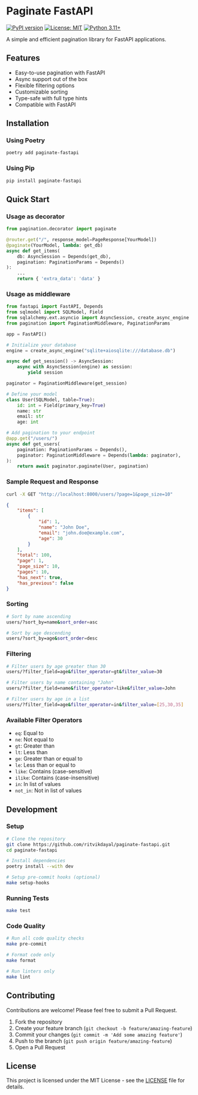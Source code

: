 # Paginate FastAPI

[![PyPI version](https://badge.fury.io/py/paginate-fastapi.svg)](https://badge.fury.io/py/paginate-fastapi)
[![License: MIT](https://img.shields.io/badge/License-MIT-yellow.svg)](https://opensource.org/licenses/MIT)
[![Python 3.11+](https://img.shields.io/badge/python-3.11+-blue.svg)](https://www.python.org/downloads/)

A simple and efficient pagination library for FastAPI applications.

## Features

- Easy-to-use pagination with FastAPI
- Async support out of the box
- Flexible filtering options
- Customizable sorting
- Type-safe with full type hints
- Compatible with FastAPI

## Installation

### Using Poetry
```bash
poetry add paginate-fastapi
```

### Using Pip
```bash
pip install paginate-fastapi
```

## Quick Start

### Usage as decorator
```python
from pagination.decorator import paginate

@router.get("/", response_model=PageResponse[YourModel])
@paginate(YourModel, lambda: get_db)
async def get_items(
    db: AsyncSession = Depends(get_db),
    pagination: PaginationParams = Depends()
):
    ...
    return { 'extra_data': 'data' }
```

### Usage as middleware
```python
from fastapi import FastAPI, Depends
from sqlmodel import SQLModel, Field
from sqlalchemy.ext.asyncio import AsyncSession, create_async_engine
from pagination import PaginationMiddleware, PaginationParams

app = FastAPI()

# Initialize your database
engine = create_async_engine("sqlite+aiosqlite:///database.db")

async def get_session() -> AsyncSession:
    async with AsyncSession(engine) as session:
        yield session

paginator = PaginationMiddleware(get_session)

# Define your model
class User(SQLModel, table=True):
    id: int = Field(primary_key=True)
    name: str
    email: str
    age: int

# Add pagination to your endpoint
@app.get("/users/")
async def get_users(
    pagination: PaginationParams = Depends(),
    paginator: PaginationMiddleware = Depends(lambda: paginator),
):
    return await paginator.paginate(User, pagination)
```

### Sample Request and Response

```bash
curl -X GET "http://localhost:8000/users/?page=1&page_size=10"
```

```json
{
    "items": [
        {
            "id": 1,
            "name": "John Doe",
            "email": "john.doe@example.com",
            "age": 30
        }
    ],
    "total": 100,
    "page": 1,
    "page_size": 10,
    "pages": 10,
    "has_next": true,
    "has_previous": false
}
```

### Sorting

```bash
# Sort by name ascending
users/?sort_by=name&sort_order=asc

# Sort by age descending
users/?sort_by=age&sort_order=desc
```

### Filtering

```bash
# Filter users by age greater than 30
users/?filter_field=age&filter_operator=gt&filter_value=30

# Filter users by name containing "John"
users/?filter_field=name&filter_operator=like&filter_value=John

# Filter users by age in a list
users/?filter_field=age&filter_operator=in&filter_value=[25,30,35]
```

### Available Filter Operators

- `eq`: Equal to
- `ne`: Not equal to
- `gt`: Greater than
- `lt`: Less than
- `ge`: Greater than or equal to
- `le`: Less than or equal to
- `like`: Contains (case-sensitive)
- `ilike`: Contains (case-insensitive)
- `in`: In list of values
- `not_in`: Not in list of values

## Development

### Setup

```bash
# Clone the repository
git clone https://github.com/ritvikdayal/paginate-fastapi.git
cd paginate-fastapi

# Install dependencies
poetry install --with dev

# Setup pre-commit hooks (optional)
make setup-hooks
```

### Running Tests

```bash
make test
```

### Code Quality

```bash
# Run all code quality checks
make pre-commit

# Format code only
make format

# Run linters only
make lint
```

## Contributing

Contributions are welcome! Please feel free to submit a Pull Request.

1. Fork the repository
2. Create your feature branch (`git checkout -b feature/amazing-feature`)
3. Commit your changes (`git commit -m 'Add some amazing feature'`)
4. Push to the branch (`git push origin feature/amazing-feature`)
5. Open a Pull Request

## License

This project is licensed under the MIT License - see the [LICENSE](LICENSE) file for details.
